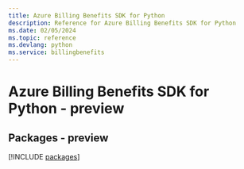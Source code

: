 ```yaml
---
title: Azure Billing Benefits SDK for Python
description: Reference for Azure Billing Benefits SDK for Python
ms.date: 02/05/2024
ms.topic: reference
ms.devlang: python
ms.service: billingbenefits
---
```

# Azure Billing Benefits SDK for Python - preview
## Packages - preview
[!INCLUDE [packages](billing-benefits-index.md)]